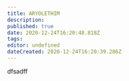 ```yaml
---
title: ARYOLETHIM
description: 
published: true
date: 2020-12-24T16:20:48.818Z
tags: 
editor: undefined
dateCreated: 2020-12-24T16:20:39.286Z
---
```


dfsadff
